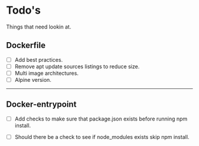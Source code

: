 # Todo's

Things that need lookin at.

## Dockerfile

- [ ] Add best practices.
- [ ] Remove apt update sources listings to reduce size.
- [ ] Multi image architectures.
- [ ] Alpine version.

---

## Docker-entrypoint

- [ ] Add checks to make sure that package.json exists before running npm install.
- [ ] Should there be a check to see if node_modules exists skip npm install.

